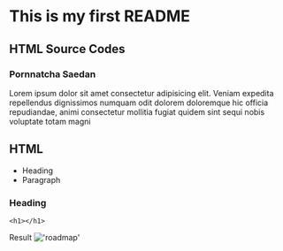 # This is my first README
## HTML Source Codes
###  Pornnatcha Saedan

Lorem ipsum dolor sit amet consectetur adipisicing elit. Veniam expedita repellendus dignissimos numquam odit dolorem doloremque hic officia repudiandae, animi consectetur mollitia fugiat quidem sint sequi nobis voluptate totam magni

## HTML
- Heading
- Paragraph

### Heading
```
<h1></h1>
```

Result
!['roadmap'](images/ex1.jpg)


